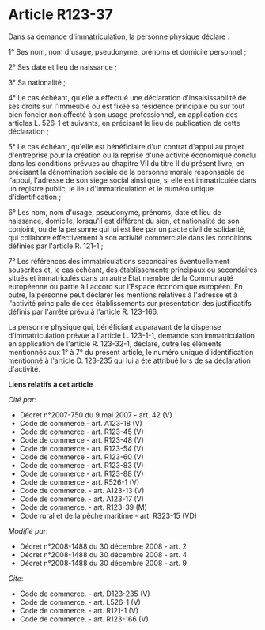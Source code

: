 # Article R123-37

Dans sa demande d'immatriculation, la personne physique déclare : 

1° Ses nom, nom d'usage, pseudonyme, prénoms et domicile personnel ; 

2° Ses date et lieu de naissance ; 

3° Sa nationalité ; 

4° Le cas échéant, qu'elle a effectué une déclaration d'insaisissabilité de ses droits sur l'immeuble où est fixée sa
résidence principale ou sur tout bien foncier non affecté à son usage professionnel, en application des articles L. 526-1 et
suivants, en précisant le lieu de publication de cette déclaration ; 

5° Le cas échéant, qu'elle est bénéficiaire d'un contrat d'appui au projet d'entreprise pour la création ou la reprise d'une
activité économique conclu dans les conditions prévues au chapitre VII du titre II du présent livre, en précisant la
dénomination sociale de la personne morale responsable de l'appui, l'adresse de son siège social ainsi que, si elle est
immatriculée dans un registre public, le lieu d'immatriculation et le numéro unique d'identification ; 

6° Les nom, nom d'usage, pseudonyme, prénoms, date et lieu de naissance, domicile, lorsqu'il est différent du sien, et
nationalité de son conjoint, ou de la personne qui lui est liée par un pacte civil de solidarité, qui collabore effectivement
à son activité commerciale dans les conditions définies par l'article R. 121-1 ; 

7° Les références des immatriculations secondaires éventuellement souscrites et, le cas échéant, des établissements
principaux ou secondaires situés et immatriculés dans un autre Etat membre de la Communauté européenne ou partie à l'accord
sur l'Espace économique européen. En outre, la personne peut déclarer les mentions relatives à l'adresse et à l'activité
principale de ces établissements sur présentation des justificatifs définis par l'arrêté prévu à l'article R. 123-166. 

La personne physique qui, bénéficiant auparavant de la dispense d'immatriculation prévue à l'article L. 123-1-1, demande son
immatriculation en application de l'article R. 123-32-1, déclare, outre les éléments mentionnés aux 1° à 7° du présent
article, le numéro unique d'identification mentionné à l'article D. 123-235 qui lui a été attribué lors de sa déclaration
d'activité.

**Liens relatifs à cet article**

_Cité par_:

  - Décret n°2007-750 du 9 mai 2007 - art. 42 (V)
  - Code de commerce - art. A123-18 (V)
  - Code de commerce - art. R123-45 (V)
  - Code de commerce - art. R123-48 (V)
  - Code de commerce - art. R123-54 (V)
  - Code de commerce - art. R123-60 (V)
  - Code de commerce - art. R123-83 (V)
  - Code de commerce - art. R123-88 (V)
  - Code de commerce - art. R526-1 (V)
  - Code de commerce. - art. A123-13 (V)
  - Code de commerce. - art. A123-17 (V)
  - Code de commerce. - art. R123-39 (M)
  - Code rural et de la pêche maritime - art. R323-15 (VD)

_Modifié par_:

  - Décret n°2008-1488 du 30 décembre 2008 - art. 2
  - Décret n°2008-1488 du 30 décembre 2008 - art. 4
  - Décret n°2008-1488 du 30 décembre 2008 - art. 9

_Cite_:

  - Code de commerce. - art. D123-235 (V)
  - Code de commerce. - art. L526-1 (V)
  - Code de commerce. - art. R121-1 (V)
  - Code de commerce. - art. R123-166 (V)
